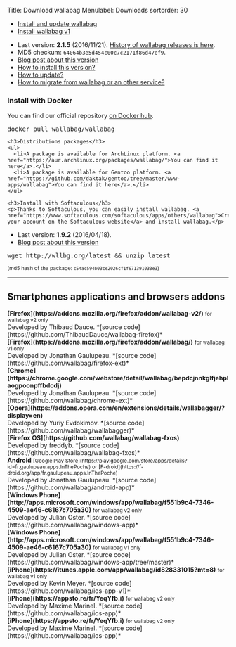 Title: Download wallabag
Menulabel: Downloads
sortorder: 30

<ul class="nav nav-tabs">
  <li class="active"><a href="#dedicated" data-toggle="tab" aria-expanded="true">Install and update wallabag</a></li>
  <li><a href="#v1" data-toggle="tab" aria-expanded="true">Install wallabag v1</a></li>
</ul>
<div id="myTabContent" class="tab-content">
  <div class="tab-pane fade active in" id="dedicated">
<p>
<ul>
 <li>Last version: <strong>2.1.5</strong> (2016/11/21). <a href="https://www.wallabag.org/pages/releases.html">History of wallabag releases is here</a>.</li>
 <li>MD5 checkum: <code>64064b3e5d454c00c7c2171f86d47ef9</code>.</li>
 <li><a href="https://www.wallabag.org/blog/2016/11/21/wallabag-215">Blog post about this version</a></li>
 <li><a href="http://doc.wallabag.org/en/master/user/installation.html">How to install this version?</a></li>
 <li><a href="http://doc.wallabag.org/en/master/user/upgrade.html">How to update?</a></li>
 <li><a href="http://doc.wallabag.org/en/master/user/import.html">How to migrate from wallabag or an other service?</a></li>
</ul></p>
    <h3>Install with Docker</h3>
    <p>You can find our official repository <a href="https://hub.docker.com/r/wallabag/wallabag/">on Docker hub</a>.</p>
    <div class="highlight"><pre>
docker pull wallabag/wallabag</pre>
    </div>

    <h3>Distributions packages</h3>
    <ul>
      <li>A package is available for ArchLinux platform. <a href="https://aur.archlinux.org/packages/wallabag/">You can find it here</a>.</li>
      <li>A package is available for Gentoo platform. <a href="https://github.com/daktak/gentoo/tree/master/www-apps/wallabag">You can find it here</a>.</li>
    </ul>

    <h3>Install with Softaculous</h3>
    <p>Thanks to Softaculous, you can easily install wallabag. <a href="https://www.softaculous.com/softaculous/apps/others/wallabag">Create your account on the Softaculous website</a> and install wallabag.</p>
  </div>

  <div class="tab-pane fade" id="v1">
    <p>
<ul>
  <li>Last version: <strong>1.9.2</strong> (2016/04/18).</li>
  <li><a href="https://www.wallabag.org/blog/2016/04/18/wallabag-192">Blog post about this version</a></li>
</ul>

<div class="highlight"><pre>
wget http://wllbg.org/latest && unzip latest
</pre></div>
<small>(md5 hash of the package: <code>c54ac594b03ce2026cf1f671391033e3</code>)</small></p>
  </div>
</div>

<hr />

## Smartphones applications and browsers addons

<div class="col-lg-12" markdown="1">
  <div class="col-lg-4">
      <div class="panel panel-default">
        <div class="panel-body">
          <i class="fa fa-firefox fa-lg"></i> <strong>[Firefox](https://addons.mozilla.org/firefox/addon/wallabag-v2/)</strong>
          <small>for wallabag v2 only</small>
        </div>
        <div class="panel-footer">Developed by Thibaud Dauce.
        *[source code](https://github.com/ThibaudDauce/wallabag-firefox)*</div>
      </div>
  </div>
  <div class="col-lg-4">
      <div class="panel panel-default">
        <div class="panel-body">
          <i class="fa fa-firefox fa-lg"></i> <strong>[Firefox](https://addons.mozilla.org/firefox/addon/wallabag/)</strong>
          <small>for wallabag v1 only</small>
        </div>
        <div class="panel-footer">Developed by Jonathan Gaulupeau.
        *[source code](https://github.com/wallabag/firefox-ext)*</div>
      </div>
  </div>
  <div class="col-lg-4">
      <div class="panel panel-default">
        <div class="panel-body">
          <i class="fa fa-chrome fa-lg"></i> <strong>[Chrome](https://chrome.google.com/webstore/detail/wallabag/bepdcjnnkglfjehplaogpoonpffbdcdj)</strong>
        </div>
        <div class="panel-footer">Developed by Jonathan Gaulupeau.
        *[source code](https://github.com/wallabag/chrome-ext)*</div>
      </div>
  </div>
</div>

<div class="col-lg-12" markdown="1">
  <div class="col-lg-4">
      <div class="panel panel-default">
        <div class="panel-body">
          <i class="fa fa-opera fa-lg"></i> <strong>[Opera](https://addons.opera.com/en/extensions/details/wallabagger/?display=en)</strong>
        </div>
        <div class="panel-footer">Developed by Yuriy Evdokimov.
        *[source code](https://github.com/wallabag/wallabagger)*</div>
      </div>
  </div>
  <div class="col-lg-4">
      <div class="panel panel-default">
        <div class="panel-body">
          <i class="fa fa-firefox fa-lg"></i> <strong>[Firefox OS](https://github.com/wallabag/wallabag-fxos)</strong>
        </div>
        <div class="panel-footer">Developed by freddyb.
        *[source code](https://github.com/wallabag/wallabag-fxos)*</div>
      </div>
  </div>
  <div class="col-lg-4">
      <div class="panel panel-default">
        <div class="panel-body">
          <i class="fa fa-android fa-lg"></i> <strong>Android</strong>
        <small>[Google Play Store](https://play.google.com/store/apps/details?id=fr.gaulupeau.apps.InThePoche) or [F-droid](https://f-droid.org/app/fr.gaulupeau.apps.InThePoche)</small>
        </div>
        <div class="panel-footer">Developed by Jonathan Gaulupeau.
        *[source code](https://github.com/wallabag/android-app)*</div>
      </div>
  </div>
</div>

<div class="col-lg-12" markdown="1">
  <div class="col-lg-4">
      <div class="panel panel-default">
        <div class="panel-body">
          <i class="fa fa-windows fa-lg"></i> <strong>[Windows Phone](http://apps.microsoft.com/windows/app/wallabag/f551b9c4-7346-4509-ae46-c6167c705a30)</strong>
          <small>for wallabag v2 only</small>
        </div>
        <div class="panel-footer">Developed by Julian Oster.
        *[source code](https://github.com/wallabag/windows-app)*</div>
      </div>
  </div>
  <div class="col-lg-4">
      <div class="panel panel-default">
        <div class="panel-body">
          <i class="fa fa-windows fa-lg"></i> <strong>[Windows Phone](http://apps.microsoft.com/windows/app/wallabag/f551b9c4-7346-4509-ae46-c6167c705a30)</strong>
          <small>for wallabag v1 only</small>
        </div>
        <div class="panel-footer">Developed by Julian Oster.
        *[source code](https://github.com/wallabag/windows-app/tree/master)*</div>
      </div>
  </div>
  <div class="col-lg-4">
      <div class="panel panel-default">
        <div class="panel-body">
          <i class="fa fa-apple fa-lg"></i> <strong>[iPhone](https://itunes.apple.com/app/wallabag/id828331015?mt=8)</strong>
          <small>for wallabag v1 only</small>
        </div>
        <div class="panel-footer">Developed by Kevin Meyer.
        *[source code](https://github.com/wallabag/ios-app-v1)*</div>
      </div>
  </div>
  <div class="col-lg-4">
      <div class="panel panel-default">
        <div class="panel-body">
          <i class="fa fa-apple fa-lg"></i> <strong>[iPhone](https://appsto.re/fr/YeqYfb.i)</strong>
          <small>for wallabag v2 only</small>
        </div>
        <div class="panel-footer">Developed by Maxime Marinel.
        *[source code](https://github.com/wallabag/ios-app)*</div>
      </div>
  </div>
</div>

<div class="col-lg-12" markdown="1">
  <div class="col-lg-4">
      <div class="panel panel-default">
        <div class="panel-body">
          <i class="fa fa-apple fa-lg"></i> <strong>[iPhone](https://appsto.re/fr/YeqYfb.i)</strong>
          <small>for wallabag v2 only</small>
        </div>
        <div class="panel-footer">Developed by Maxime Marinel.
        *[source code](https://github.com/wallabag/ios-app)*</div>
      </div>
  </div>
</div>
